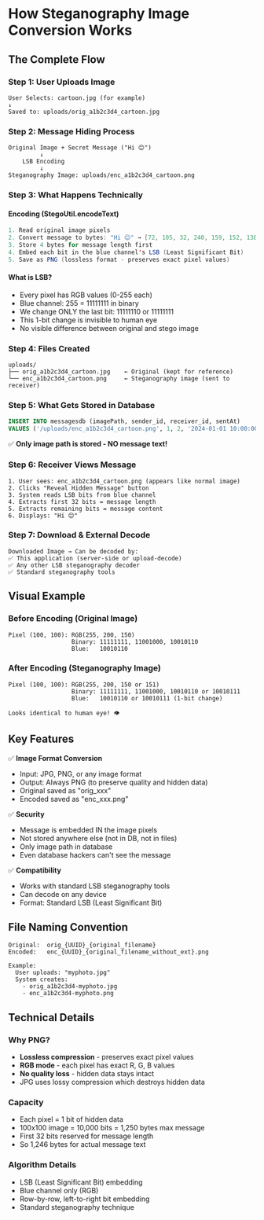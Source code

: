 # How Steganography Image Conversion Works

## The Complete Flow

### Step 1: User Uploads Image
```
User Selects: cartoon.jpg (for example)
↓
Saved to: uploads/orig_a1b2c3d4_cartoon.jpg
```

### Step 2: Message Hiding Process
```
Original Image + Secret Message ("Hi 😊")
         ↓
    LSB Encoding
         ↓
Steganography Image: uploads/enc_a1b2c3d4_cartoon.png
```

### Step 3: What Happens Technically

#### **Encoding (StegoUtil.encodeText)**
```java
1. Read original image pixels
2. Convert message to bytes: "Hi 😊" → [72, 105, 32, 240, 159, 152, 138]
3. Store 4 bytes for message length first
4. Embed each bit in the blue channel's LSB (Least Significant Bit)
5. Save as PNG (lossless format - preserves exact pixel values)
```

#### **What is LSB?**
- Every pixel has RGB values (0-255 each)
- Blue channel: 255 = 11111111 in binary
- We change ONLY the last bit: 11111110 or 11111111
- This 1-bit change is invisible to human eye
- No visible difference between original and stego image

### Step 4: Files Created

```
uploads/
├── orig_a1b2c3d4_cartoon.jpg    ← Original (kept for reference)
└── enc_a1b2c3d4_cartoon.png     ← Steganography image (sent to receiver)
```

### Step 5: What Gets Stored in Database

```sql
INSERT INTO messagesdb (imagePath, sender_id, receiver_id, sentAt)
VALUES ('/uploads/enc_a1b2c3d4_cartoon.png', 1, 2, '2024-01-01 10:00:00')
```

✅ **Only image path is stored - NO message text!**

### Step 6: Receiver Views Message

```
1. User sees: enc_a1b2c3d4_cartoon.png (appears like normal image)
2. Clicks "Reveal Hidden Message" button
3. System reads LSB bits from blue channel
4. Extracts first 32 bits = message length
5. Extracts remaining bits = message content
6. Displays: "Hi 😊"
```

### Step 7: Download & External Decode

```
Downloaded Image → Can be decoded by:
✅ This application (server-side or upload-decode)
✅ Any other LSB steganography decoder
✅ Standard steganography tools
```

## Visual Example

### Before Encoding (Original Image)
```
Pixel (100, 100): RGB(255, 200, 150)
                  Binary: 11111111, 11001000, 10010110
                  Blue:   10010110
```

### After Encoding (Steganography Image)
```
Pixel (100, 100): RGB(255, 200, 150 or 151)
                  Binary: 11111111, 11001000, 10010110 or 10010111
                  Blue:   10010110 or 10010111 (1-bit change)
                  
Looks identical to human eye! 👁️
```

## Key Features

✅ **Image Format Conversion**
- Input: JPG, PNG, or any image format
- Output: Always PNG (to preserve quality and hidden data)
- Original saved as "orig_xxx"
- Encoded saved as "enc_xxx.png"

✅ **Security**
- Message is embedded IN the image pixels
- Not stored anywhere else (not in DB, not in files)
- Only image path in database
- Even database hackers can't see the message

✅ **Compatibility**
- Works with standard LSB steganography tools
- Can decode on any device
- Format: Standard LSB (Least Significant Bit)

## File Naming Convention

```
Original:  orig_{UUID}_{original_filename}
Encoded:   enc_{UUID}_{original_filename_without_ext}.png

Example:
  User uploads: "myphoto.jpg"
  System creates:
    - orig_a1b2c3d4-myphoto.jpg
    - enc_a1b2c3d4-myphoto.png
```

## Technical Details

### Why PNG?
- **Lossless compression** - preserves exact pixel values
- **RGB mode** - each pixel has exact R, G, B values
- **No quality loss** - hidden data stays intact
- JPG uses lossy compression which destroys hidden data

### Capacity
- Each pixel = 1 bit of hidden data
- 100x100 image = 10,000 bits = 1,250 bytes max message
- First 32 bits reserved for message length
- So 1,246 bytes for actual message text

### Algorithm Details
- LSB (Least Significant Bit) embedding
- Blue channel only (RGB)
- Row-by-row, left-to-right bit embedding
- Standard steganography technique

